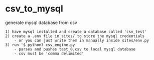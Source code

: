 # csv_to_mysql
generate mysql database from csv

    1) have mysql installed and create a database called 'csv_test'
    2) create a .env file in sites/ to store the mysql credentials
        - or you can just write them in manually inside sites/env.py
    3) run '$ python3 csv_engine.py'
        - parses and pushes test_0.csv to local mysql database
        - csv must be 'comma delimited'
        
